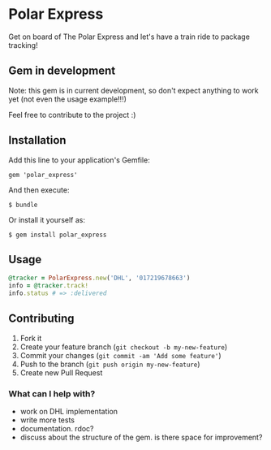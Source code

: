 # Polar Express

Get on board of The Polar Express and let's have a train ride to package tracking!

## Gem in development
Note: this gem is in current development, so don't expect anything to work yet (not even the usage example!!!)

Feel free to contribute to the project :)

## Installation

Add this line to your application's Gemfile:

    gem 'polar_express'

And then execute:

    $ bundle

Or install it yourself as:

    $ gem install polar_express

## Usage

```ruby
@tracker = PolarExpress.new('DHL', '017219678663')
info = @tracker.track!
info.status # => :delivered
```


## Contributing

1. Fork it
2. Create your feature branch (`git checkout -b my-new-feature`)
3. Commit your changes (`git commit -am 'Add some feature'`)
4. Push to the branch (`git push origin my-new-feature`)
5. Create new Pull Request


### What can I help with?
- work on DHL implementation
- write more tests
- documentation. rdoc?
- discuss about the structure of the gem. is there space for improvement?
